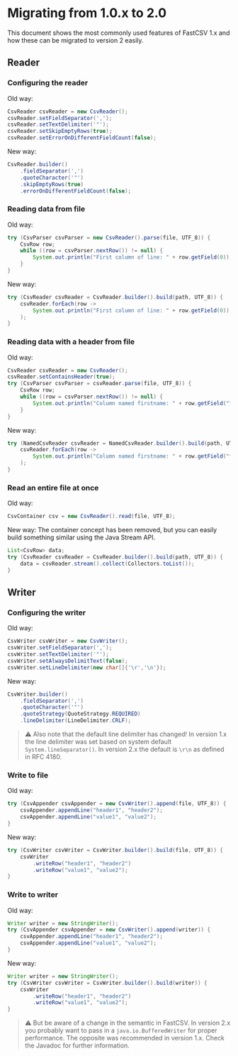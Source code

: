 # Migrating from 1.0.x to 2.0

This document shows the most commonly used features of FastCSV 1.x
and how these can be migrated to version 2 easily.

## Reader

### Configuring the reader

Old way:
```java
CsvReader csvReader = new CsvReader();
csvReader.setFieldSeparator(',');
csvReader.setTextDelimiter('"');
csvReader.setSkipEmptyRows(true);
csvReader.setErrorOnDifferentFieldCount(false);
```

New way:
```java
CsvReader.builder()
    .fieldSeparator(',')
    .quoteCharacter('"')
    .skipEmptyRows(true)
    .errorOnDifferentFieldCount(false);
```

### Reading data from file

Old way:
```java
try (CsvParser csvParser = new CsvReader().parse(file, UTF_8)) {
    CsvRow row;
    while ((row = csvParser.nextRow()) != null) {
        System.out.println("First column of line: " + row.getField(0));
    }
}
```

New way:
```java
try (CsvReader csvReader = CsvReader.builder().build(path, UTF_8)) {
    csvReader.forEach(row ->
        System.out.println("First column of line: " + row.getField(0))
    );
}
```

### Reading data with a header from file

Old way:
```java
CsvReader csvReader = new CsvReader();
csvReader.setContainsHeader(true);
try (CsvParser csvParser = csvReader.parse(file, UTF_8)) {
    CsvRow row;
    while ((row = csvParser.nextRow()) != null) {
        System.out.println("Column named firstname: " + row.getField("firstname"));
    }
}
```

New way:
```java
try (NamedCsvReader csvReader = NamedCsvReader.builder().build(path, UTF_8)) {
    csvReader.forEach(row ->
        System.out.println("Column named firstname: " + row.getField("firstname"))
    );
}
```

### Read an entire file at once

Old way:
```java
CsvContainer csv = new CsvReader().read(file, UTF_8);
```

New way:
The container concept has been removed, but you can 
easily build something similar using the Java Stream API.
```java
List<CsvRow> data;
try (CsvReader csvReader = CsvReader.builder().build(path, UTF_8)) {
    data = csvReader.stream().collect(Collectors.toList());
}
```

## Writer

### Configuring the writer

Old way:
```java
CsvWriter csvWriter = new CsvWriter();
csvWriter.setFieldSeparator(',');
csvWriter.setTextDelimiter('"');
csvWriter.setAlwaysDelimitText(false);
csvWriter.setLineDelimiter(new char[]{'\r','\n'});
```

New way:
```java
CsvWriter.builder()
    .fieldSeparator(',')
    .quoteCharacter('"')
    .quoteStrategy(QuoteStrategy.REQUIRED)
    .lineDelimiter(LineDelimiter.CRLF);
```

> :warning: Also note that the default line delimiter has changed!
> In version 1.x the line delimiter was set based on system default `System.lineSeparator()`.
> In version 2.x the default is `\r\n` as defined in RFC 4180.

### Write to file

Old way:
```java
try (CsvAppender csvAppender = new CsvWriter().append(file, UTF_8)) {
    csvAppender.appendLine("header1", "header2");
    csvAppender.appendLine("value1", "value2");
}
```

New way:
```java
try (CsvWriter csvWriter = CsvWriter.builder().build(file, UTF_8)) {
    csvWriter
        .writeRow("header1", "header2")
        .writeRow("value1", "value2");
}
```

### Write to writer

Old way:
```java
Writer writer = new StringWriter();
try (CsvAppender csvAppender = new CsvWriter().append(writer)) {
    csvAppender.appendLine("header1", "header2");
    csvAppender.appendLine("value1", "value2");
}
```

New way:
```java
Writer writer = new StringWriter();
try (CsvWriter csvWriter = CsvWriter.builder().build(writer)) {
    csvWriter
        .writeRow("header1", "header2")
        .writeRow("value1", "value2");
}
```

> :warning: But be aware of a change in the semantic in FastCSV.
> In version 2.x you probably want to pass in a `java.io.BufferedWriter` for proper
> performance. The opposite was recommended in version 1.x.
> Check the Javadoc for further information.
